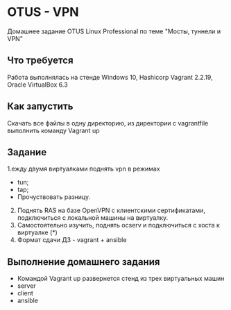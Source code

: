 # OTUS - VPN
Домашнее задание OTUS Linux Professional по теме "Мосты, туннели и VPN"

## Что требуется
Работа выполнялась на стенде Windows 10, Hashicorp Vagrant 2.2.19, Oracle VirtualBox 6.3

## Как запустить
Скачать все файлы в одну директорию, из директории с vagrantfile выполнить команду Vagrant up

## Задание
1.ежду двумя виртуалками поднять vpn в режимах
* tun;
* tap; 
* Прочуствовать разницу.
2. Поднять RAS на базе OpenVPN с клиентскими сертификатами, подключиться с локальной машины на виртуалку. 
3. Самостоятельно изучить, поднять ocserv и подключиться с хоста к виртуалке (*) 
4. Формат сдачи ДЗ - vagrant + ansible

## Выполнение домашнего задания
* Командой Vagrant up развернется стенд из трех виртуальных машин
* server
* client
* ansible




